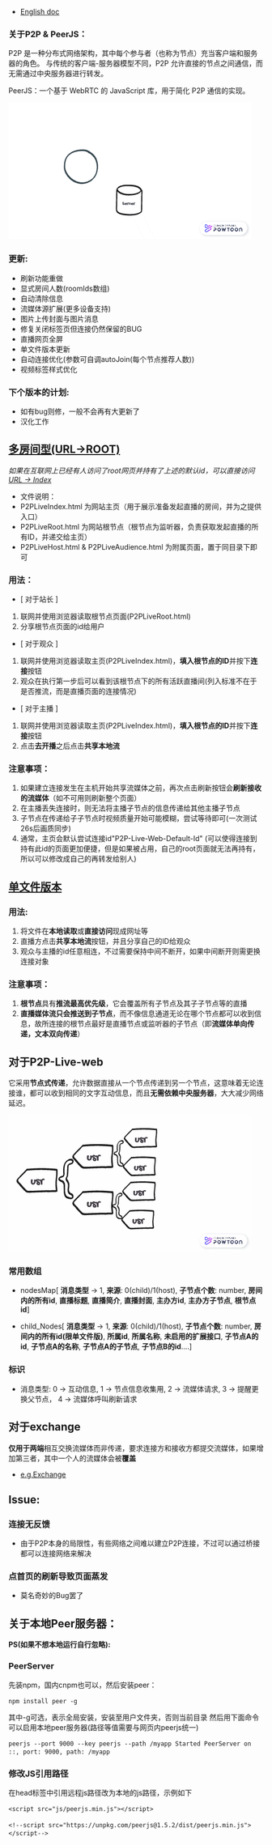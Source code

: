 - [English doc](README.md)

### **关于P2P & PeerJS**：
P2P 是一种分布式网络架构，其中每个参与者（也称为节点）充当客户端和服务器的角色。
与传统的客户端-服务器模型不同，P2P 允许直接的节点之间通信，而无需通过中央服务器进行转发。

PeerJS：一个基于 WebRTC 的 JavaScript 库，用于简化 P2P 通信的实现。

![P2PGIF](https://github.com/aiksxd/material/blob/main/img/P2PGIF.gif)

### 更新:
+ 刷新功能重做
+ 显式房间人数(roomIds数组)
+ 自动清除信息
+ 流媒体源扩展(更多设备支持)
+ 图片上传封面与图片消息
+ 修复关闭标签页但连接仍然保留的BUG
+ 直播网页全屏
+ 单文件版本更新
+ 自动连接优化(参数可自调autoJoin(每个节点推荐人数))
+ 视频标签样式优化

### 下个版本的计划:
+ 如有bug则修，一般不会再有大更新了
+ 汉化工作

## [多房间型(URL->ROOT)](https://aiksxd.github.io/P2PLiveRoot.html)
*如果在互联网上已经有人访问了root网页并持有了上述的默认id，可以直接访问[URL -> Index](https://aiksxd.github.io/P2PLiveIndex.html)*
+ 文件说明：
+ P2PLiveIndex.html 为网站主页（用于展示准备发起直播的房间，并为之提供入口）
+ P2PLiveRoot.html 为网站根节点（根节点为监听器，负责获取发起直播的所有ID，并递交给主页）
+ P2PLiveHost.html & P2PLiveAudience.html 为附属页面，置于同目录下即可
### 用法：
+ [ 对于站长 ]
1. 联网并使用浏览器读取根节点页面(P2PLiveRoot.html)
2. 分享根节点页面的id给用户
+ [ 对于观众 ]
1. 联网并使用浏览器读取主页(P2PLiveIndex.html)，**填入根节点的ID**并按下**连接**按钮
3. 观众在执行第一步后可以看到该根节点下的所有活跃直播间(列入标准不在于是否推流，而是直播页面的连接情况)
+ [ 对于主播 ]
1. 联网并使用浏览器读取主页(P2PLiveIndex.html)，**填入根节点的ID**并按下**连接**按钮
2. 点击**去开播**之后点击**共享本地流**

### **注意事项**：
1. 如果建立连接发生在主机开始共享流媒体之前，再次点击刷新按钮会**刷新接收的流媒体**（如不可用则刷新整个页面）
2. 在主播丢失连接时，则无法将主播子节点的信息传递给其他主播子节点
3. 子节点在传递给子子节点时视频质量开始可能模糊，尝试等待即可(一次测试26s后画质同步)
4. 通常，主页会默认尝试连接id"P2P-Live-Web-Default-Id" (可以使得连接到持有此id的页面更加便捷，但是如果被占用，自己的root页面就无法再持有，所以可以修改成自己的再转发给别人)


## [单文件版本](https://aiksxd.github.io/P2PLiveWeb.html)
### 用法:
1. 将文件在**本地读取**或**直接访问**现成网址等
2. 直播方点击**共享本地流**按钮，并且分享自己的ID给观众
3. 观众与主播的id任意相连，不过需要保持中间不断开，如果中间断开则需更换连接对象

### **注意事项**：
1. **根节点**具有**推流最高优先级**，它会覆盖所有子节点及其子子节点等的直播
2. **直播媒体流只会推送到子节点**，而不像信息通道无论在哪个节点都可以收到信息，故所连接的根节点最好是直播节点或监听器的子节点（即**流媒体单向传递，文本双向传递**）

## 对于**P2P-Live-web**
它采用**节点式传递**，允许数据直接从一个节点传递到另一个节点，这意味着无论连接谁，都可以收到相同的文字互动信息，而且**无需依赖中央服务器**，大大减少网络延迟。

 ![DeliverGIF](https://github.com/aiksxd/material/blob/main/img/DeliverGIF.gif)

### 常用数组
+ nodesMap[ **消息类型** -> 1, **来源**: 0(child)/1(host), **子节点个数**: number, **房间内的所有id**, **直播标题**, **直播简介**, **直播封面**, **主办方id**, **主办方子节点**, **根节点id**]

+ child_Nodes[ **消息类型** -> 1, **来源**: 0(child)/1(host), **子节点个数**: number, **房间内的所有id(限单文件版)**, **所属id**, **所属名称**, **未启用的扩展接口**, **子节点A的id**, **子节点A的名称**, **子节点A的子节点**, **子节点B的id**....]

### 标识
+ 消息类型: 0 -> 互动信息, 1 -> 节点信息收集用, 2 -> 流媒体请求, 3 -> 提醒更换父节点， 4 -> 流媒体呼叫刷新请求

## 对于**exchange**
**仅用于两端**相互交换流媒体而非传递，要求连接方和接收方都提交流媒体，如果增加第三者，其中一个人的流媒体会被**覆盖**
- [e.g.Exchange](https://aiksxd.github.io/e.g.exchange.html)

## Issue: 
### 连接无反馈
+ 由于P2P本身的局限性，有些网络之间难以建立P2P连接，不过可以通过桥接都可以连接网络来解决
### 点首页的刷新导致页面蒸发
+ 莫名奇妙的Bug罢了

## **关于本地Peer服务器**：
**PS(如果不想本地运行自行忽略):**
### PeerServer
先装npm，国内cnpm也可以，然后安装peer：
```
npm install peer -g
```
其中-g可选，表示全局安装，安装至用户文件夹，否则当前目录 
然后用下面命令可以启用本地peer服务器(路径等值需要与网页内peerjs统一)
```
peerjs --port 9000 --key peerjs --path /myapp Started PeerServer on ::, port: 9000, path: /myapp
```
### 修改JS引用路径
在head标签中引用远程js路径改为本地的js路径，示例如下
```
<script src="js/peerjs.min.js"></script>

<!--script src="https://unpkg.com/peerjs@1.5.2/dist/peerjs.min.js"></script-->
```

